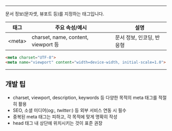 
---
문서 정보(문자셋, 뷰포트 등)를 지정하는 태그입니다.

| 태그    | 주요 속성/예시                                   | 설명                       |
|---------|--------------------------------------------------|----------------------------|
| &lt;meta&gt;  | charset, name, content, viewport 등               | 문서 정보, 인코딩, 반응형  |

```html
<meta charset="UTF-8">
<meta name="viewport" content="width=device-width, initial-scale=1.0">
```

---

## 개발 팁
- charset, viewport, description, keywords 등 다양한 목적의 meta 태그를 적절히 활용
- SEO, 소셜 미디어(og:*, twitter:*) 등 외부 서비스 연동 시 필수
- 중복된 meta 태그는 피하고, 각 목적에 맞게 명확히 작성
- head 태그 내 상단에 위치시키는 것이 표준 권장

